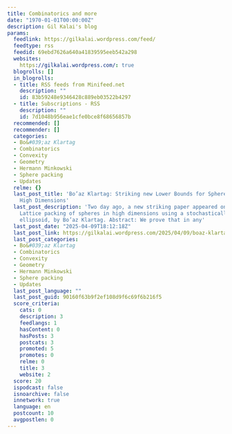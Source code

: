 ```yaml
---
title: Combinatorics and more
date: "1970-01-01T00:00:00Z"
description: Gil Kalai's blog
params:
  feedlink: https://gilkalai.wordpress.com/feed/
  feedtype: rss
  feedid: 69ebd7626a640a41839595eeb542a298
  websites:
    https://gilkalai.wordpress.com/: true
  blogrolls: []
  in_blogrolls:
  - title: RSS feeds from Minifeed.net
    description: ""
    id: 83b59248e9346428c889eb03522b4297
  - title: Subscriptions - RSS
    description: ""
    id: 7d1048b956eae1cfe0bce8f68656857b
  recommended: []
  recommender: []
  categories:
  - Bo&#039;az Klartag
  - Combinatorics
  - Convexity
  - Geometry
  - Hermann Minkowski
  - Sphere packing
  - Updates
  relme: {}
  last_post_title: 'Bo’az Klartag: Striking new Lower Bounds for Sphere Packing in
    High Dimensions'
  last_post_description: 'Two day ago, a new striking paper appeared on the arXiv
    Lattice packing of spheres in high dimensions using a stochastically evolving
    ellipsoid, by Bo’az Klartag. Abstract: We prove that in any'
  last_post_date: "2025-04-09T18:12:18Z"
  last_post_link: https://gilkalai.wordpress.com/2025/04/09/boaz-klartag-striking-new-lower-bounds-for-sphere-packing-in-high-dimensions/
  last_post_categories:
  - Bo&#039;az Klartag
  - Combinatorics
  - Convexity
  - Geometry
  - Hermann Minkowski
  - Sphere packing
  - Updates
  last_post_language: ""
  last_post_guid: 90160f63b9f2ef108d9f6c69f6b216f5
  score_criteria:
    cats: 0
    description: 3
    feedlangs: 1
    hasContent: 0
    hasPosts: 3
    postcats: 3
    promoted: 5
    promotes: 0
    relme: 0
    title: 3
    website: 2
  score: 20
  ispodcast: false
  isnoarchive: false
  innetwork: true
  language: en
  postcount: 10
  avgpostlen: 0
---
```

